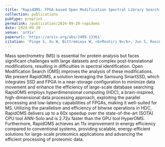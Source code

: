 ```yaml
---
title: "RapidOMS: FPGA-based Open Modification Spectral Library Searching with HD Computing"
collection: publications
pubtype: preprint
permalink: /publication/2024-09-20-rapidoms
date: 2024-09-20
venue: 'arXiv'
paperurl: 'https://arxiv.org/abs/2409.13361'
citation: 'Pinge S, Xu W, Bittremieux W, <b>Moshiri N</b>, Jun S, Rosing T (2024). "RapidOMS: FPGA-based Open Modification Spectral Library Searching with HD Computing." <a href="https://arxiv.org/abs/2409.13361" target="_blank"><i>arXiv</i>:2409.13361</a>'
---
```

Mass spectrometry (MS) is essential for protein analysis but faces significant challenges with large datasets and complex post-translational modifications, resulting in difficulties in spectral identification. Open Modification Search (OMS) improves the analysis of these modifications. We present RapidOMS, a solution leveraging the Samsung SmartSSD, which integrates SSD and FPGA in a near-storage configuration to minimize data movement and enhance the efficiency of large-scale database searching. RapidOMS employs hyperdimensional computing (HDC), a brain-inspired, high-dimensional data processing approach, exploiting the parallel processing and low-latency capabilities of FPGAs, making it well-suited for MS. Utilizing the parallelism and efficiency of bitwise operations in HDC, RapidOMS delivers up to a 60x speedup over the state-of-the-art (SOTA) CPU tool ANN-Solo and is 2.72x faster than the GPU tool HyperOMS. Furthermore, RapidOMS achieves an 11x improvement in energy efficiency compared to conventional systems, providing scalable, energy-efficient solutions for large-scale proteomics applications and advancing the efficient processing of proteomic data.
